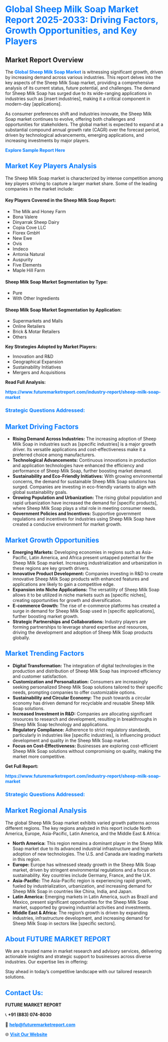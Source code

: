 <h1 style="color: #007BFF;">Global Sheep Milk Soap Market Report 2025-2033: Driving Factors, Growth Opportunities, and Key Players</h1>

<section id="overview">
<h2>Market Report Overview</h2>
<p>The <a href="https://www.futuremarketreport.com/industry-report/sheep-milk-soap-market" style="color: #007BFF; text-decoration: none;"><strong>Global Sheep Milk Soap Market</strong></a> is witnessing significant growth, driven by increasing demand across various industries. This report delves into the key aspects of the Sheep Milk Soap market, providing a comprehensive analysis of its current status, future potential, and challenges. The demand for Sheep Milk Soap has surged due to its wide-ranging applications in industries such as [insert industries], making it a critical component in modern-day [applications].</p>
<p>As consumer preferences shift and industries innovate, the Sheep Milk Soap market continues to evolve, offering both challenges and opportunities for stakeholders. The global market is expected to expand at a substantial compound annual growth rate (CAGR) over the forecast period, driven by technological advancements, emerging applications, and increasing investments by major players.</p>
</section>

<section id="overview">
<p><a href="https://www.futuremarketreport.com/request-sample/reportId=102480" style="color: #007BFF; text-decoration: none;"><strong>Explore Sample Report Here</strong></a></p>
</section>

<section id="key-players">
<h2 style="color: #007BFF;">Market Key Players Analysis</h2>
<p>The Sheep Milk Soap market is characterized by intense competition among key players striving to capture a larger market share. Some of the leading companies in the market include:</p>
<h4>Key Players Covered in the Sheep Milk Soap Report:</h4>
<ul><li>The Milk and Honey Farm</li><li>Bona Valere</li><li>Dinyarrak Sheep Dairy</li><li>Copia Cove LLC</li><li>Florex GmbH</li><li>New Ewe</li><li>Ovis</li><li>Imdeco</li><li>Antonia Natural</li><li>Auspurity</li><li>Five Elements</li><li>Maple Hill Farm</li></ul>
<h4>Sheep Milk Soap Market Segmentation by Type:</h4>
<ul><li>Pure</li><li>With Other Ingredients</li></ul>

<h4>Sheep Milk Soap Market Segmentation by Application:</h4>
<ul><li>Supermarkets and Malls</li><li>Online Retailers</li><li>Brick &amp; Motar Retailers</li><li>Others</li></ul>
<p><strong>Key Strategies Adopted by Market Players:</strong></p>
<ul>
<li>Innovation and R&D</li>
<li>Geographical Expansion</li>
<li>Sustainability Initiatives</li>
<li>Mergers and Acquisitions</li>
</ul>
</section>

<section>
<p><strong>Read Full Analysis: </strong></p><a href="https://www.futuremarketreport.com/industry-report/sheep-milk-soap-market" style="color: #007BFF; text-decoration: none;"><strong>https://www.futuremarketreport.com/industry-report/sheep-milk-soap-market</strong></a>
<h3 style="color: #007BFF;">Strategic Questions Addressed:</h3>
</section>

<section id="driving-factors">
<h2 style="color: #007BFF;">Market Driving Factors</h2>
<ul>
<li><strong>Rising Demand Across Industries:</strong> The increasing adoption of Sheep Milk Soap in industries such as [specific industries] is a major growth driver. Its versatile applications and cost-effectiveness make it a preferred choice among manufacturers.</li>
<li><strong>Technological Advancements:</strong> Continuous innovations in production and application technologies have enhanced the efficiency and performance of Sheep Milk Soap, further boosting market demand.</li>
<li><strong>Sustainability and Eco-Friendly Initiatives:</strong> With growing environmental concerns, the demand for sustainable Sheep Milk Soap solutions has surged. Companies are investing in eco-friendly variants to align with global sustainability goals.</li>
<li><strong>Growing Population and Urbanization:</strong> The rising global population and rapid urbanization have increased the demand for [specific products], where Sheep Milk Soap plays a vital role in meeting consumer needs.</li>
<li><strong>Government Policies and Incentives:</strong> Supportive government regulations and incentives for industries using Sheep Milk Soap have created a conducive environment for market growth.</li>
</ul>
</section>

<section id="growth-opportunities">
<h2 style="color: #007BFF;">Market Growth Opportunities</h2>
<ul>
<li><strong>Emerging Markets:</strong> Developing economies in regions such as Asia-Pacific, Latin America, and Africa present untapped potential for the Sheep Milk Soap market. Increasing industrialization and urbanization in these regions are key growth drivers.</li>
<li><strong>Innovative Product Development:</strong> Companies investing in R&D to create innovative Sheep Milk Soap products with enhanced features and applications are likely to gain a competitive edge.</li>
<li><strong>Expansion into Niche Applications:</strong> The versatility of Sheep Milk Soap allows it to be utilized in niche markets such as [specific niches], creating opportunities for growth and diversification.</li>
<li><strong>E-commerce Growth:</strong> The rise of e-commerce platforms has created a surge in demand for Sheep Milk Soap used in [specific applications], further boosting market growth.</li>
<li><strong>Strategic Partnerships and Collaborations:</strong> Industry players are forming partnerships to leverage shared expertise and resources, driving the development and adoption of Sheep Milk Soap products globally.</li>
</ul>
</section>

<section id="trending-factors">
<h2 style="color: #007BFF;">Market Trending Factors</h2>
<ul>
<li><strong>Digital Transformation:</strong> The integration of digital technologies in the production and distribution of Sheep Milk Soap has improved efficiency and customer satisfaction.</li>
<li><strong>Customization and Personalization:</strong> Consumers are increasingly seeking personalized Sheep Milk Soap solutions tailored to their specific needs, prompting companies to offer customizable options.</li>
<li><strong>Sustainability and Circular Economy:</strong> The push towards a circular economy has driven demand for recyclable and reusable Sheep Milk Soap solutions.</li>
<li><strong>Increased Investment in R&D:</strong> Companies are allocating significant resources to research and development, resulting in breakthroughs in Sheep Milk Soap technology and applications.</li>
<li><strong>Regulatory Compliance:</strong> Adherence to strict regulatory standards, particularly in industries like [specific industries], is influencing product development and quality in the Sheep Milk Soap market.</li>
<li><strong>Focus on Cost-Effectiveness:</strong> Businesses are exploring cost-efficient Sheep Milk Soap solutions without compromising on quality, making the market more competitive.</li>
</ul>
</section>

<section>
<p><strong>Get Full Report: </strong></p><a href="https://www.futuremarketreport.com/industry-report/sheep-milk-soap-market" style="color: #007BFF; text-decoration: none;"><strong>https://www.futuremarketreport.com/industry-report/sheep-milk-soap-market</strong></a>
<h3 style="color: #007BFF;">Strategic Questions Addressed:</h3>
</section>


<section id="regional-analysis">
<h2 style="color: #007BFF;">Market Regional Analysis</h2>
<p>The global Sheep Milk Soap market exhibits varied growth patterns across different regions. The key regions analyzed in this report include North America, Europe, Asia-Pacific, Latin America, and the Middle East & Africa:</p>
<ul>
<li><strong>North America:</strong> This region remains a dominant player in the Sheep Milk Soap market due to its advanced industrial infrastructure and high adoption of new technologies. The U.S. and Canada are leading markets in this region.</li>
<li><strong>Europe:</strong> Europe has witnessed steady growth in the Sheep Milk Soap market, driven by stringent environmental regulations and a focus on sustainability. Key countries include Germany, France, and the U.K.</li>
<li><strong>Asia-Pacific:</strong> The Asia-Pacific region is experiencing rapid growth, fueled by industrialization, urbanization, and increasing demand for Sheep Milk Soap in countries like China, India, and Japan.</li>
<li><strong>Latin America:</strong> Emerging markets in Latin America, such as Brazil and Mexico, present significant opportunities for the Sheep Milk Soap market, supported by growing industrial activities and investments.</li>
<li><strong>Middle East & Africa:</strong> The region’s growth is driven by expanding industries, infrastructure development, and increasing demand for Sheep Milk Soap in sectors like [specific sectors].</li>
</ul>
</section>

<footer>
<h2 style="color: #007BFF;">About FUTURE MARKET REPORT</h2>
<p>We are a trusted name in market research and advisory services, delivering actionable insights and strategic support to businesses across diverse industries. Our expertise lies in offering:</p>

<p>Stay ahead in today’s competitive landscape with our tailored research solutions.</p>

<h2 style="color: #007BFF;">Contact Us:</h2>
<p><strong>FUTURE MARKET REPORT</strong></p>
<p>📞 <strong>+91 (883) 074-8030</strong></p>
<p>📧 <strong><a href="mailto:help@futuremarketreport.com" style="color: #007BFF;">help@futuremarketreport.com</a></strong></p>
<p>🌐 <strong><a href="https://www.futuremarketreport.com/" style="color: #007BFF;">Visit Our Website</a></strong></p>
</footer>